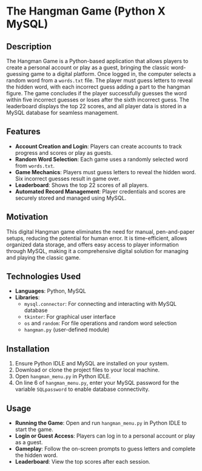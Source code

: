 # The Hangman Game (Python X MySQL)

## Description
The Hangman Game is a Python-based application that allows players to create a personal account or play as a guest, bringing the classic word-guessing game to a digital platform. Once logged in, the computer selects a random word from a `words.txt` file. The player must guess letters to reveal the hidden word, with each incorrect guess adding a part to the hangman figure. The game concludes if the player successfully guesses the word within five incorrect guesses or loses after the sixth incorrect guess. The leaderboard displays the top 22 scores, and all player data is stored in a MySQL database for seamless management.

## Features
- **Account Creation and Login**: Players can create accounts to track progress and scores or play as guests.
- **Random Word Selection**: Each game uses a randomly selected word from `words.txt`.
- **Game Mechanics**: Players must guess letters to reveal the hidden word. Six incorrect guesses result in game over.
- **Leaderboard**: Shows the top 22 scores of all players.
- **Automated Record Management**: Player credentials and scores are securely stored and managed using MySQL.

## Motivation
This digital Hangman game eliminates the need for manual, pen-and-paper setups, reducing the potential for human error. It is time-efficient, allows organized data storage, and offers easy access to player information through MySQL, making it a comprehensive digital solution for managing and playing the classic game.

## Technologies Used
- **Languages**: Python, MySQL
- **Libraries**:
  - `mysql.connector`: For connecting and interacting with MySQL database
  - `tkinter`: For graphical user interface
  - `os` and `random`: For file operations and random word selection
  - `hangman.py` (user-defined module)

## Installation
1. Ensure Python IDLE and MySQL are installed on your system.
2. Download or clone the project files to your local machine.
3. Open `hangman_menu.py` in Python IDLE.
4. On line 6 of `hangman_menu.py`, enter your MySQL password for the variable `SQLpassword` to enable database connectivity.

## Usage
- **Running the Game**: Open and run `hangman_menu.py` in Python IDLE to start the game.
- **Login or Guest Access**: Players can log in to a personal account or play as a guest.
- **Gameplay**: Follow the on-screen prompts to guess letters and complete the hidden word.
- **Leaderboard**: View the top scores after each session.
